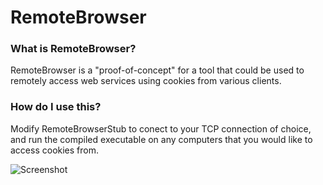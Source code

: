 # RemoteBrowser
<h3>What is RemoteBrowser?</h3>
<p>RemoteBrowser is a "proof-of-concept" for a tool that could be used to remotely access web services using cookies from various clients.</p>

<h3>How do I use this?</h3>
<p>Modify RemoteBrowserStub to conect to your TCP connection of choice, and run the compiled executable on any computers that you would like to access cookies from.</p>

![Screenshot](http://i.imgur.com/nlFFxc7.jpg?1 "Screenshot")
